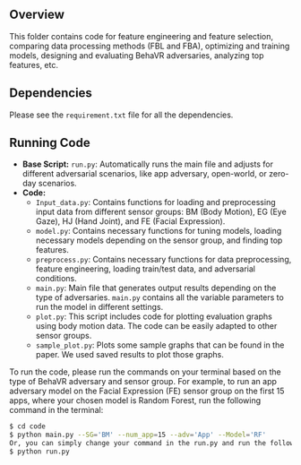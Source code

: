 
## Overview

This folder contains code for feature engineering and feature selection, comparing data processing methods (FBL and FBA), optimizing and training models, designing and evaluating BehaVR adversaries, analyzing top features, etc.

## Dependencies
Please see the `requirement.txt` file for all the dependencies.

## Running Code
- **Base Script:** `run.py`: Automatically runs the main file and adjusts for different adversarial scenarios, like app adversary, open-world, or zero-day scenarios.
- **Code:**
  - `Input_data.py`: Contains functions for loading and preprocessing input data from different sensor groups: BM (Body Motion), EG (Eye Gaze), HJ (Hand Joint), and FE (Facial Expression).
  - `model.py`: Contains necessary functions for tuning models, loading necessary models depending on the sensor group, and finding top features.
  - `preprocess.py`: Contains necessary functions for data preprocessing, feature engineering, loading train/test data, and adversarial conditions.
  - `main.py`: Main file that generates output results depending on the type of adversaries. `main.py` contains all the variable parameters to run the model in different settings.
  - `plot.py`: This script includes code for plotting evaluation graphs using body motion data. The code can be easily adapted to other sensor groups.
  - `sample_plot.py`: Plots some sample graphs that can be found in the paper. We used saved results to plot those graphs.

To run the code, please run the commands on your terminal based on the type of BehaVR adversary and sensor group. For example, to run an app adversary model on the Facial Expression (FE) sensor group on the first 15 apps, where your chosen model is Random Forest, run the following command in the terminal:

```bash
$ cd code
$ python main.py --SG='BM' --num_app=15 --adv='App' --Model='RF'
Or, you can simply change your command in the run.py and run the following command in the terminal:
$ python run.py


